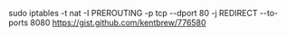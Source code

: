 sudo iptables -t nat -I PREROUTING -p tcp --dport 80 -j REDIRECT --to-ports 8080
https://gist.github.com/kentbrew/776580